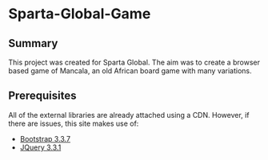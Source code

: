 # Sparta-Global-Game

## Summary
This project was created for Sparta Global. The aim was to create a browser based game of Mancala, an old African board game with many variations.

## Prerequisites
All of the external libraries are already attached using a CDN. However, if there are issues, this site makes use of:

- [Bootstrap 3.3.7](https://getbootstrap.com/docs/3.3/getting-started/)
- [JQuery 3.3.1](http://jquery.com/download/)
